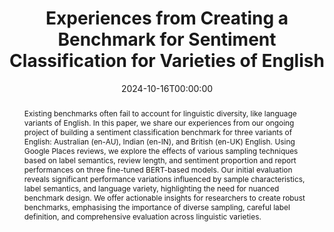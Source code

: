 ---
title: "Experiences from Creating a Benchmark for Sentiment Classification for Varieties of English"
date: 2024-10-16T00:00:00
authors: ["Dipankar Srirag", "Jordan Painter", "Aditya Joshi", "Diptesh Kanojia"]
publication_types: ["3"]
abstract: "Existing benchmarks often fail to account for linguistic diversity, like language variants of English. In this paper, we share our experiences from our ongoing project of building a sentiment classification benchmark for three variants of English: Australian (en-AU), Indian (en-IN), and British (en-UK) English. Using Google Places reviews, we explore the effects of various sampling techniques based on label semantics, review length, and sentiment proportion and report performances on three fine-tuned BERT-based models. Our initial evaluation reveals significant performance variations influenced by sample characteristics, label semantics, and language variety, highlighting the need for nuanced benchmark design. We offer actionable insights for researchers to create robust benchmarks, emphasising the importance of diverse sampling, careful label definition, and comprehensive evaluation across linguistic varieties."
featured: false
publication: "*arXiv preprint arXiv:2410.11216*"
url_pdf: "https://arxiv.org/abs/2410.11216"
url_preprint: "https://arxiv.org/abs/2410.11216"
tags: ["sentiment classification", "benchmarks", "varieties of English", "sampling"]
---
